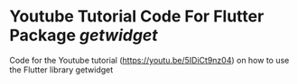 # Youtube Tutorial Code For Flutter Package *getwidget*
Code for the Youtube tutorial (https://youtu.be/5IDiCt9nz04) on how to use the Flutter library getwidget
